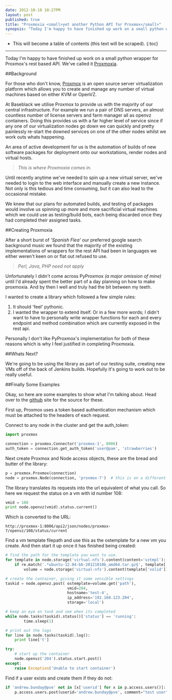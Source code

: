 ```yaml
---
date: 2012-10-18 10:27PM
layout: post
published: true
title: "Proxmoxia <small>yet another Python API for Proxmox</small>"
synopsis: "Today I'm happy to have finished up work on a small python wrapper for Proxmox's rest based API. We've called it [Proxmoxia](http://github.com/baseblack/proxmoxia)."
---
```


* This will become a table of contents (this text will be scraped).
{:toc}

---

Today I'm happy to have finished up work on a small python wrapper for Proxmox's rest based API. We've called it [Proxmoxia](http://github.com/baseblack/proxmoxia).

##Background

For those who don't know, [Proxmox](http://pve.proxmox.com/wiki/Main_Page) is an open source server virtualization platform which allows you to create and manage any number of virtual machines based on either KVM or OpenVZ.

At Baseblack we utilise Proxmox to provide us with the majority of our central infrastructure. For example we run a pair of DNS servers, an almost countless number of license servers and farm manager all as openvz containers. Doing this provides us with a far higher level of service since if any one of our virtualization nodes go down we can quickly and pretty painlessly re-start the downed services on one of the other nodes whilst we work outs whats happening.

An area of active development for us is the automation of builds of new software packages for deployment onto our workstations, render nodes and virtual hosts.

> _This is where Proxmoxia comes in._

Until recently anytime we've needed to spin up a new virtual server, we've needed to login to the web interface and manually create a new instance. Not only is this tedious and time consuming, but it can also lead to the occasional mistake.

We knew that our plans for automated builds, and testing of packages would involve us spinning up more and more sacrificial virtual machines which we could use as testing/build bots, each being discarded once they had completed their assigned tasks.

##Creating Proxmoxia

After a short burst of _'Spanish Flea'_ our  preferred google search background music we found that the majority of the existing implementations of wrappers for the rest API had been in languages we either weren't keen on or flat out refused to use.

> _Perl, Java, PHP need not apply_

Unfortunately I didn't come across PyProxmox _(a major omission of mine)_ until I'd already spent the better part of a day planning on how to make proxmoxia. And by then I well and truly had the bit between my teeth.

I wanted to create a library which followed a few simple rules:

1. It should 'feel' pythonic.
2. I wanted the wrapper to extend itself. Or in a few more words; I didn't want to have to personally write wrapper functions for each and every endpoint and method combination which are currently exposed in the rest api.

Personally I don't like PyProxmox's implementation for both of these reasons which is why I feel justified in completing Proxmoxia.

##Whats Next?

We're going to be using the library as part of our testing suite, creating new VMs off of the back of Jenkins builds. Hopefully it's going to work out to be really useful.

##Finally Some Examples

Okay, so here are some examples to show what I'm talking about. Head over to the [github](http://github.com/baseblack/proxmoxia) site for the source for these.

First up, Proxmox uses a token based authentication mechanism which must be attached to the headers of each request.

Connect to any node in the cluster and get the auth_token:

~~~ python
import proxmox

connection = proxmox.Connector('proxmox-1', 8006)
auth_token = connection.get_auth_token('user@pam', 'strawberries')
~~~

Next create Proxmox and Node access objects, these are the bread and butter of the library:

~~~ python
p = proxmox.Proxmox(connection)
node = proxmox.Node(connection, 'proxmox-7')  # this is on a different host.
~~~

The library translates its requests into the url equivalent of what you call. So here we request the status on a vm with id number 108:

~~~ python
vmid = 108
print node.openvz(vmid).status.current()
~~~

Which is converted to the URL:

~~~
http://proxmox-1:8006/api2/json/nodes/proxmox-7/openvz/108/status/current
~~~

Find a vm template filepath and use this as the ostemplate for a new vm you create. And then start it up once it has finished being created:

~~~ python
# find the path for the template you want to use.
for template in node.storage('virtual-nfs').content(content='vztmpl'):
    if re.match('.*ubuntu-12.04-bb-20121010b_amd64.tar.gz$', template['volid']):
        volume = node.storage('virtual-nfs').content(template['volid']).get()

# create the container, giving it some sensible settings
taskid = node.openvz.post( ostemplate=volume.get('path'),
                           vmid=204,
                           hostname='test-4',
                           ip_address='192.168.123.204',
                           storage='local')

# keep an eye on task and see when its completed
while node.tasks(taskid).status()['status'] == 'running':
        time.sleep(1)

# print out the logs
for line in node.tasks(taskid).log():
    print line['t']

try:
    # start up the container
    node.openvz('204').status.start.post()
except:
    raise Exception('Unable to start container')
~~~

Find if a user exists and create them if they do not:

~~~ python
if 'andrew.bunday@pve' not in [x['userid'] for x in p.access.users()]:
    p.access.users.post(userid='andrew.bunday@pve', comment="test user", password="strawberries")
~~~





